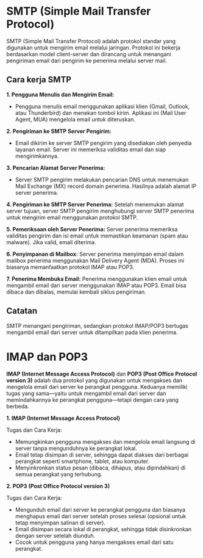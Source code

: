 # SMTP (Simple Mail Transfer Protocol)

SMTP (Simple Mail Transfer Protocol) adalah protokol standar yang digunakan untuk mengirim email melalui jaringan. Protokol ini bekerja berdasarkan model client-server dan dirancang untuk menangani pengiriman email dari pengirim ke penerima melalui server mail.

## Cara kerja SMTP

**1. Pengguna Menulis dan Mengirim Email:**
-   Pengguna menulis email menggunakan aplikasi klien (Gmail, Outlook, atau Thunderbird) dan menekan tombol kirim. Aplikasi ini (Mail User Agent, MUA) mengelola email untuk diteruskan.

**2. Pengiriman ke SMTP Server Pengirim:**
-   Email dikirim ke server SMTP pengirim yang disediakan oleh penyedia layanan email. Server ini memeriksa validitas email dan siap mengirimkannya.

**3. Pencarian Alamat Server Penerima:**
-   Server SMTP pengirim melakukan pencarian DNS untuk menemukan Mail Exchange (MX) record domain penerima. Hasilnya adalah alamat IP server penerima.

**4. Pengiriman ke SMTP Server Penerima:**
Setelah menemukan alamat server tujuan, server SMTP pengirim menghubungi server SMTP penerima untuk mengirim email menggunakan protokol SMTP.

**5. Pemeriksaan oleh Server Penerima:**
Server penerima memeriksa validitas pengirim dan isi email untuk memastikan keamanan (spam atau malware). Jika valid, email diterima.

**6. Penyimpanan di Mailbox:**
Server penerima menyimpan email dalam mailbox penerima menggunakan Mail Delivery Agent (MDA). Proses ini biasanya memanfaatkan protokol IMAP atau POP3.

**7. Penerima Membuka Email:**
Penerima menggunakan klien email untuk mengambil email dari server menggunakan IMAP atau POP3. Email bisa dibaca dan dibalas, memulai kembali siklus pengiriman.

## Catatan
SMTP menangani pengiriman, sedangkan protokol IMAP/POP3 bertugas mengambil email dari server untuk ditampilkan pada klien penerima.


# IMAP dan POP3

**IMAP (Internet Message Access Protocol)** dan **POP3 (Post Office Protocol version 3)** adalah dua protokol yang digunakan untuk mengakses dan mengelola email dari server ke perangkat pengguna. Keduanya memiliki tugas yang sama—yaitu untuk mengambil email dari server dan memindahkannya ke perangkat pengguna—tetapi dengan cara yang berbeda.

**1. IMAP (Internet Message Access Protocol)**

Tugas dan Cara Kerja:
-   Memungkinkan pengguna mengakses dan mengelola email langsung di server tanpa mengunduhnya ke perangkat lokal.
-   Email tetap disimpan di server, sehingga dapat diakses dari berbagai perangkat seperti smartphone, tablet, atau komputer.
-   Menyinkronkan status pesan (dibaca, dihapus, atau dipindahkan) di semua perangkat yang terhubung.

**2. POP3 (Post Office Protocol version 3)**

Tugas dan Cara Kerja:
-   Mengunduh email dari server ke perangkat pengguna dan biasanya menghapus email dari server setelah proses selesai (opsional untuk tetap menyimpan salinan di server).
-   Email disimpan secara lokal di perangkat, sehingga tidak disinkronkan dengan server setelah diunduh.
-   Cocok untuk pengguna yang hanya mengakses email dari satu perangkat.
